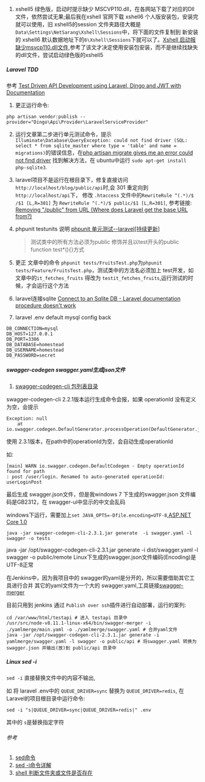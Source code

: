 1. xshell5 绿色版，启动时提示缺少 MSCVP110.dll，在各网站下载了对应的Dll文件，依然尝试无果;最后我在xshell 官网下载 xshell6 个人版安装包，安装完就可以使用，旧 xshell5的session 文件夹路径大概是 `Data\Settings\NetSarang\Xshell\Sessions`中，将下面的文件复制到 新安装的 xshell6 默认数据地址下的`6\Xshell\Sessions`下就可以了。[Xshell 启动报缺少msvcp110.dll文件](https://blog.csdn.net/z1154505909/article/details/50474104),参考了该文才决定使用安装包安装，而不是继续找缺失的dll文件，尝试启动绿色版的xshell5

##### Laravel TDD
参考 [Test Driven API Development using Laravel, Dingo and JWT with Documentation](https://m.dotdev.co/test-driven-api-development-using-laravel-dingo-and-jwt-with-documentation-ae4014260148)

1. 更正运行命令:

```
php artisan vendor:publish --provider="Dingo\Api\Provider\LaravelServiceProvider"
```

2. 运行文章第二步进行单元测试命令，提示 `Illuminate\Database\QueryException: could not find driver (SQL: select * from sqlite_master where type = 'table' and name = migrations)`的错误信息，在[php artisan migrate gives me an error could not find driver](https://laracasts.com/discuss/channels/laravel/php-artisan-migrate-gives-me-an-error-could-not-find-driver) 找到解决方法，在 ubuntu中运行 `sudo apt-get install php-sqlite3`.
3. laravel项目不是运行在根目录下，修复直接访问 `http://localhost/blog/public/api`时,会 301 重定向到 `http://localhost/api`下， 修改 `.htaccess` 文件中的`RewriteRule ^(.*)/$ /$1 [L,R=301]` 为 `RewriteRule ^(.*)/$ public/$1 [L,R=301]`, 参考链接: [Removing "/public" from URL (Where does Laravel get the base URL from?)](https://laracasts.com/discuss/channels/laravel/removing-public-from-url-where-does-laravel-get-the-base-url-from/replies/87750)

4. phpunit testunits 说明 [phpunit 单元测试--laravel[持续更新]](http://blog.chinaunix.net/uid-28705268-id-5759222.html)  
   > 测试类中的所有方法必须为public 修饰并且以test开头的public function test*(){}方式  
5. 更正 文章中的命令 `phpunit tests/FruitsTest.php`为`phpunit tests/Feature/FruitsTest.php`，测试类中的方法名必须加上 test开发，如文章中的`it_fetches_fruits` 得改为 `testit_fetches_fruits`,运行测试的时候，才会运行这个方法
6. laravel连接sqlite [Connect to an Sqlite DB - Laravel documentation procedure doesn't work](https://laracasts.com/discuss/channels/laravel/connect-to-an-sqlite-db-laravel-documentation-procedure-doesnt-work)
7. laravel .env default mysql config back

```
DB_CONNECTION=mysql
DB_HOST=127.0.0.1
DB_PORT=3306
DB_DATABASE=homestead
DB_USERNAME=homestead
DB_PASSWORD=secret
```


##### swagger-codegen swagger.yaml生成json文件

1. [swagger-codegen-cli 包列表目录](https://oss.sonatype.org/content/repositories/releases/io/swagger/swagger-codegen-cli/)

swagger-codegen-cli  2.2.1版本运行生成命令会报，如果 operationId 没有定义为空，会提示

```
Exception: null
	at io.swagger.codegen.DefaultGenerator.processOperation(DefaultGenerator.java:796)
```

使用 2.3.1版本，在path中的operationId为空，会自动生成operationId

如:

```
[main] WARN io.swagger.codegen.DefaultCodegen - Empty operationId found for path
: post /user/login. Renamed to auto-generated operationId: userLoginPost
```

最后生成 swagger.json文件，但是我windows 7 下生成的swagger.json 文件编码是GB2312，在 swagger-ui中显示的中文会乱码

windows下运行，需要加上`set JAVA_OPTS=-Dfile.encoding=UTF-8`,[ASP.NET Core 1.0](https://github.com/swagger-api/swagger-codegen/wiki/server-stub-generator-howto#aspnet-core-10)

```
java -jar swagger-codegen-cli-2.3.1.jar generate  -i swagger.yaml -l swagger -o tests 
```
java -jar /opt/swagger-codegen-cli-2.3.1.jar generate -i dist/swagger.yaml -l swagger -o public/remote 
Linux下生成的swagger.json文件编码(Encoding)是 UTF-8正常


在Jenkins中，因为我项目中的 swagger的yaml是分开的，所以需要借助其它工具进行合并 其它的yaml文件为一个大的 swagger.yaml,工具链接[swagger-merger](https://www.npmjs.com/package/swagger-merger)

目前只用到 jenkins 通过 `Publish over ssh`插件进行自动部署，运行的案列:

```
cd /var/www/html/testapi # 进入 testapi 目录中
/usr/src/node-v8.11.1-linux-x64/bin/swagger-merger -i ./yamlmerge/main.yaml -o ./yamlmerge/swagger.yaml # 合并yaml文件
java -jar /opt/swagger-codegen-cli-2.3.1.jar generate -i yamlmerge/swagger.yaml -l swagger -o public/api # 将swagger.yaml 转换为swagger.json 并输出(放)到 public/api 目录中
```

##### Linux sed -i

`sed -i` 直接替换文件中的内容不输出,


如 将 laravel .env中的 `QUEUE_DRIVER=sync` 替换为 `QUEUE_DRIVER=redis`, 在Laravel的项目根目录中运行命令:

`sed -i "s|QUEUE_DRIVER=sync|QUEUE_DRIVER=redis|" .env`

其中的 `s`是替换指定字符

###### 参考

1. [sed命令](http://man.linuxde.net/sed)
2. [sed -i命令详解](https://www.cnblogs.com/ev-zhk/p/4277023.html)
3. [shell 判断文件夹或文件是否存在](https://www.cnblogs.com/37yan/p/6962563.html)


